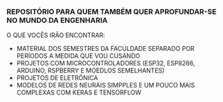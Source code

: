### REPOSITÓRIO PARA QUEM TAMBÉM QUER APROFUNDAR-SE NO MUNDO DA ENGENHARIA 

O QUE VOCÊS IRÃO ENCONTRAR:
- MATERIAL DOS SEMESTRES DA FACULDADE SEPARADO POR PERÍODOS A MEDIDA QUE VOU CUSANDO
- PROJETOS COM MICROCONTROLADORES (ESP32, ESP8266, ARDUINO, RSPBERRY E MOEDLOS SEMELHANTES)
- PROJETOS DE ELETRÔNICA
- MODELOS DE REDES NEURAIS SIMPPLES E UM POUCO MAIS COMPLEXAS COM KERAS E TENSORFLOW


